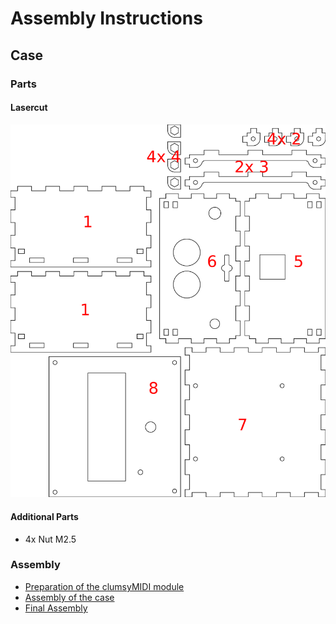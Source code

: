 <h1>Assembly Instructions</h1>
<h2>Case</h2>
<h3>Parts</h3>
<h4>Lasercut</h4>
<img src="MiniDeXed Case Cutting Plane.png" alt="Lasercut Case with Numbering" width="600">
<h4>Additional Parts</h4>
<ul>
	<li>4x Nut M2.5</li>
</ul>
<h3>Assembly</h3>
<ul>
	<li><a href="./Interior/Clumsy/Readme.md">Preparation of the clumsyMIDI module</a></li>
	<li><a href="./Case/Readme.md">Assembly of the case</a></li>
	<li><a href="./Full/Readme.md">Final Assembly</a></li>
</ul>
